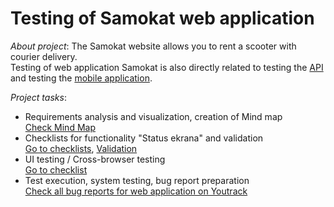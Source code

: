 # Testing of Samokat web application  
*About project*: The Samokat website allows you to rent a scooter with courier delivery.  
Testing of web application Samokat is also directly related to testing the [API](https://github.com/aglebkina/api-samokat) and testing the [mobile application](https://github.com/aglebkina/mobile-samokat).  

*Project tasks*:
* Requirements analysis and visualization, creation of Mind map  
[Check Mind Map](https://github.com/aglebkina/web-app-samokat/blob/9c681bd83e2b0546815b93c7fcfbd36a08b0c19a/Mind%20map%20Samokat.jpg)  
* Checklists for functionality "Status ekrana" and validation  
[Go to checklists](https://github.com/aglebkina/web-app-samokat/blob/9c681bd83e2b0546815b93c7fcfbd36a08b0c19a/Checklist%20web%20app%20Samokat.pdf), [Validation](https://github.com/aglebkina/web-app-samokat/blob/9c681bd83e2b0546815b93c7fcfbd36a08b0c19a/Validation%20web%20app%20Samokat.pdf)  
* UI testing / Cross-browser testing  
[Go to checklist](https://github.com/aglebkina/web-app-samokat/blob/9c681bd83e2b0546815b93c7fcfbd36a08b0c19a/Checklist%20for%20UI%20testing%20Samokat.pdf)  
* Test execution, system testing, bug report preparation  
[Check all bug reports for web application on Youtrack](https://anastasiia-gl.youtrack.cloud/issues?q=тег:%20diplom_web )
